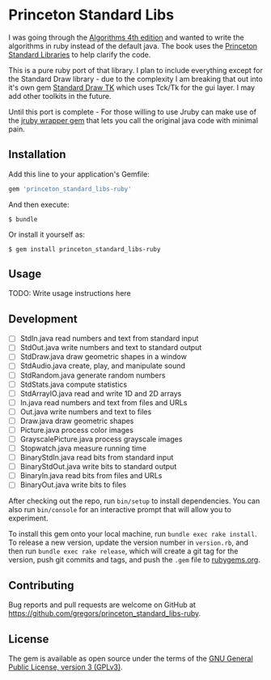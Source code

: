 # Princeton Standard Libs

I was going through the [Algorithms 4th edition](https://algs4.cs.princeton.edu/home/) and wanted to write the algorithms in ruby instead of the default java. The book uses the [Princeton Standard Libraries](https://introcs.cs.princeton.edu/java/stdlib/) to help clarify the code. 

This is a pure ruby port of that library. I plan to include everything except for the Standard Draw library - due to the complexity I am breaking that out into it's own gem [Standard Draw TK](https://github.com/gregors/standard_draw_tk) which uses Tck/Tk for the gui layer. I may add other toolkits in the future. 

Until this port is complete - For those willing to use Jruby can make use of the [jruby wrapper gem](https://rubygems.org/gems/princeton_standard_libraries) that lets you call the original java code with minimal pain.

## Installation

Add this line to your application's Gemfile:

```ruby
gem 'princeton_standard_libs-ruby'
```

And then execute:

    $ bundle

Or install it yourself as:

    $ gem install princeton_standard_libs-ruby

## Usage

TODO: Write usage instructions here

## Development

* [ ]	StdIn.java 	read numbers and text from standard input
* [ ] StdOut.java 	write numbers and text to standard output
* [ ] StdDraw.java 	draw geometric shapes in a window
* [ ] StdAudio.java 	create, play, and manipulate sound
* [ ] StdRandom.java 	generate random numbers
* [ ] StdStats.java 	compute statistics
* [ ] StdArrayIO.java 	read and write 1D and 2D arrays
* [ ] In.java 	read numbers and text from files and URLs
* [ ] Out.java 	write numbers and text to files
* [ ] Draw.java 	draw geometric shapes
* [ ] Picture.java 	process color images
* [ ] GrayscalePicture.java 	process grayscale images
* [ ] Stopwatch.java 	measure running time
* [ ] BinaryStdIn.java 	read bits from standard input
* [ ] BinaryStdOut.java 	write bits to standard output
* [ ] BinaryIn.java 	read bits from files and URLs
* [ ] BinaryOut.java 	write bits to files

After checking out the repo, run `bin/setup` to install dependencies. You can also run `bin/console` for an interactive prompt that will allow you to experiment.

To install this gem onto your local machine, run `bundle exec rake install`. To release a new version, update the version number in `version.rb`, and then run `bundle exec rake release`, which will create a git tag for the version, push git commits and tags, and push the `.gem` file to [rubygems.org](https://rubygems.org).

## Contributing

Bug reports and pull requests are welcome on GitHub at https://github.com/gregors/princeton_standard_libs-ruby.

## License

The gem is available as open source under the terms of the [GNU General Public License, version 3 (GPLv3)](http://www.gnu.org/copyleft/gpl.html).
